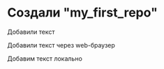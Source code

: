 # Создали "my_first_repo"

Добавили текст

Добавили текст через web-браузер


Добавим текст локально